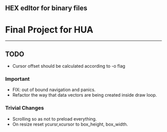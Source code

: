 ## HEX edItor for binary files

# Final Project for HUA 
---
## TODO

- Cursor offset should be calculated according to -o flag 

### Important
- FIX: out of bound navigation and panics.
- Refactor the way that data vectors are being created inside draw loop.

### Trivial Changes
- Scrolling so as not to preload everything.
- On resize reset ycursr,xcursor to box_height, box_width.

